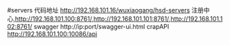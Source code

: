 #servers
代码地址 http://192.168.101.16/wuxiaogang/hsd-servers
注册中心,http://192.168.101.100:8761/,http://192.168.101.101:8761/,http://192.168.101.102:8761/
swagger http://ip:port/swagger-ui.html
crapAPI http://192.168.101.100:10086/api
